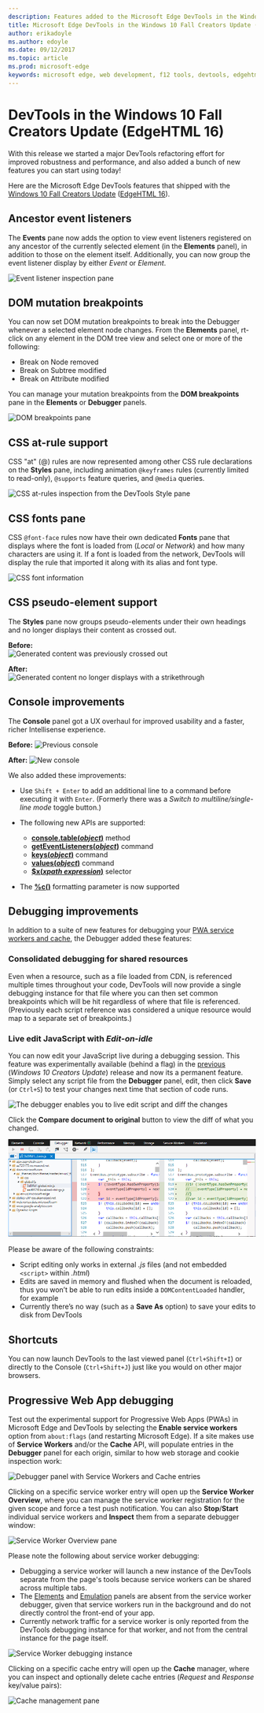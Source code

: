 ```yaml
---
description: Features added to the Microsoft Edge DevTools in the Windows 10 Fall Creators Update (EdgeHTML 16)
title: Microsoft Edge DevTools in the Windows 10 Fall Creators Update (EdgeHTML 16)
author: erikadoyle
ms.author: edoyle
ms.date: 09/12/2017
ms.topic: article
ms.prod: microsoft-edge
keywords: microsoft edge, web development, f12 tools, devtools, edgehtml 16
---
```


# DevTools in the Windows 10 Fall Creators Update (EdgeHTML 16)

With this release we started a major DevTools refactoring effort for improved robustness and performance, and also added a bunch of new features you can start using today! 

Here are the Microsoft Edge DevTools features that shipped with the [Windows 10 Fall Creators Update](https://docs.microsoft.com/en-us/windows/uwp/whats-new/windows-10-build-16299) ([EdgeHTML 16](https://aka.ms/devguide_edgehtml_16)).

## Ancestor event listeners 

The **Events** pane now adds the option to view event listeners registered on any ancestor of the currently selected element (in the **Elements** panel), in addition to those on the element itself. Additionally, you can now group the event listener display by either *Event* or *Element*. 

![Event listener inspection pane](../media/elements_ancestor_events.png)

## DOM mutation breakpoints

You can now set DOM mutation breakpoints to break into the Debugger whenever a selected element node changes. From the **Elements** panel, rt-click on any element in the DOM tree view and select one or more of the following:

 - Break on Node removed
 - Break on Subtree modified
 - Break on Attribute modified

You can manage your mutation breakpoints from the **DOM breakpoints** pane in the **Elements** or **Debugger** panels.

![DOM breakpoints pane](../media/elements_dom_breakpoints.png)

## CSS at-rule support

CSS "at" (@) rules are now represented among other CSS rule declarations on the **Styles** pane, including animation `@keyframes` rules (currently limited to read-only), `@supports` feature queries, and `@media` queries.

![CSS at-rules inspection from the  DevTools Style pane](../media/elements_at_rules.png)

## CSS fonts pane

CSS `@font-face` rules now have their own dedicated **Fonts** pane that displays where the font is loaded from (*Local* or *Network*) and how many characters are using it. If a font is loaded from the network,  DevTools will display the rule that imported it along with its alias and font type.

![CSS font information](../media/elements_fonts.png)

## CSS pseudo-element support

The **Styles** pane now groups pseudo-elements under their own headings and no longer displays their content as crossed out.

**Before:**
<br>
![Generated content was previously crossed out](../media/gc_before.png)

**After:**
<br>
![Generated content no longer displays with a strikethrough](../media/gc_after.png)

## Console improvements

The **Console** panel got a UX overhaul for improved usability and a faster, richer Intellisense experience.

**Before:**
![Previous console](../media/console_old.png)

**After:**
![New console](../media/console_new.png)

We also added these improvements:

 -  Use `Shift + Enter` to add an additional line to a command before executing it with `Enter`. (Formerly there was a *Switch to multiline/single-line mode* toggle button.)

 - The following new APIs are supported:
    - [**console.table(***object***)**](../console/console-api.md#organizing-log-output) method
    - [**getEventListeners(***object***)**](../console/command-line.md#event-listeners) command
    - [**keys(***object***)**](../console/command-line.md#object-inspection) command
    - [**values(***object***)**](../console/command-line.md#object-inspection) command
    - [**$x(***xpath expression***)**](../console/command-line.md#dom-selectors) selector

 - The [**%c()**](../console/console-api.md#logging-custom-messages) formatting parameter is now supported

## Debugging improvements

In addition to a suite of new features for debugging your [PWA service workers and cache](#progressive-web-app-debugging), the Debugger added these features:

### Consolidated debugging for shared resources

Even when a resource, such as a file loaded from CDN, is referenced multiple times throughout your code,  DevTools will now provide a single debugging instance for that file where you can then set common breakpoints which will be hit regardless of where that file is referenced. (Previously each script reference was considered a unique resource would map to a separate set of breakpoints.)

### Live edit JavaScript with *Edit-on-idle*

You can now edit your JavaScript live during a debugging session. This feature was experimentally available (behind a flag) in the [previous](https://blogs.windows.com/buildingapps/2017/04/05/windows-10-creators-update-creators-update-sdk-released/#MMhK2OdcrR12Vi6u.97) (*Windows 10 Creators Update*) release and now its a permanent feature. Simply select any script file from the **Debugger** panel, edit, then click **Save** (or `Ctrl+S`) to test your changes next time that section of code runs. 

![The debugger enables you to live edit script and diff the changes](../media/debugger_edit_buttons.png) 

Click the **Compare document to original** button to view the diff of what you changed.

![Diff view of edited code in the Debugger](../media/debugger_edit_code.png) 

Please be aware of the following constraints:

- Script editing only works in external *.js* files (and not embedded `<script>` within *.html*)
- Edits are saved in memory and flushed when the document is reloaded, thus you won’t be able to run edits inside a `DOMContentLoaded` handler, for example
- Currently there’s no way (such as a **Save As** option) to save your edits to disk from  DevTools

## Shortcuts

You can now launch DevTools to the last viewed panel (`Ctrl+Shift+I`) or directly to the Console (`Ctrl+Shift+J`) just like you would on other major browsers.

## Progressive Web App debugging

Test out the experimental support for Progressive Web Apps (PWAs) in Microsoft Edge and  DevTools by selecting the **Enable service workers** option from `about:flags` (and restarting Microsoft Edge). If a site makes use of **Service Workers** and/or the **Cache** API,  will populate entries in the **Debugger** panel for each origin, similar to how web storage and cookie inspection work:

![ Debugger panel with Service Workers and Cache entries](../media/debugger_sw_and_cache.png)

Clicking on a specific service worker entry will open up the **Service Worker Overview**, where you can manage the service worker registration for the given scope and force a test push notification. You can also **Stop**/**Start** individual service workers and **Inspect** them from a separate debugger window:

![Service Worker Overview pane](../media/debugger_sw_overview.png)

Please note the following about service worker debugging:

 - Debugging a service worker will launch a new instance of the DevTools separate from the page's tools because service workers can be shared across multiple tabs. 
 - The [Elements](../elements.md) and [Emulation](../emulation.md) panels are absent from the service worker debugger, given that service workers run in the background and do not directly control the front-end of your app.
 - Currently network traffic for a service worker is only reported from the DevTools debugging instance for that worker, and not from the central instance for the page itself.

![Service Worker debugging instance](../media/debugger_sw_inspect.png)

Clicking on a specific cache entry will open up the **Cache** manager, where you can inspect and optionally delete cache entries (*Request* and *Response* key/value pairs):

![Cache management pane](../media/debugger_cache.png) 
